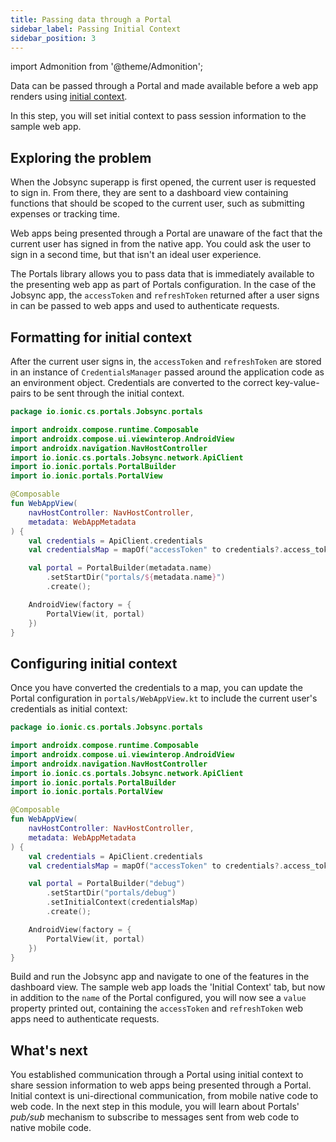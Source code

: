 ```yaml
---
title: Passing data through a Portal
sidebar_label: Passing Initial Context
sidebar_position: 3
---
```


import Admonition from '@theme/Admonition';

Data can be passed through a Portal and made available before a web app renders using <a href="https://ionic.io/docs/portals/choosing-a-communication#initial-context" target="_blank">initial context</a>. 

In this step, you will set initial context to pass session information to the sample web app.

## Exploring the problem

When the Jobsync superapp is first opened, the current user is requested to sign in. From there, they are sent to a dashboard view containing functions that should be scoped to the current user, such as submitting expenses or tracking time. 

Web apps being presented through a Portal are unaware of the fact that the current user has signed in from the native app. You could ask the user to sign in a second time, but that isn't an ideal user experience.

The Portals library allows you to pass data that is immediately available to the presenting web app as part of Portals configuration. In the case of the Jobsync app, the `accessToken` and `refreshToken` returned after a user signs in can be passed to web apps and used to authenticate requests. 

## Formatting for initial context

After the current user signs in, the `accessToken` and `refreshToken` are stored in an instance of `CredentialsManager` passed around the application code as an environment object. Credentials are converted to the correct key-value-pairs to be sent through the initial context.

```kotlin portals/WebAppView.kt focus=16
package io.ionic.cs.portals.Jobsync.portals

import androidx.compose.runtime.Composable
import androidx.compose.ui.viewinterop.AndroidView
import androidx.navigation.NavHostController
import io.ionic.cs.portals.Jobsync.network.ApiClient
import io.ionic.portals.PortalBuilder
import io.ionic.portals.PortalView

@Composable
fun WebAppView(
    navHostController: NavHostController,
    metadata: WebAppMetadata
) {
    val credentials = ApiClient.credentials
    val credentialsMap = mapOf("accessToken" to credentials?.access_token, "refreshToken" to credentials?.refresh_token)

    val portal = PortalBuilder(metadata.name)
        .setStartDir("portals/${metadata.name}")
        .create();

    AndroidView(factory = {
        PortalView(it, portal)
    })
}
```

## Configuring initial context

Once you have converted the credentials to a map, you can update the Portal configuration in `portals/WebAppView.kt` to include the current user's credentials as initial context:

```kotlin portals/WebAppView.kt focus=21
package io.ionic.cs.portals.Jobsync.portals

import androidx.compose.runtime.Composable
import androidx.compose.ui.viewinterop.AndroidView
import androidx.navigation.NavHostController
import io.ionic.cs.portals.Jobsync.network.ApiClient
import io.ionic.portals.PortalBuilder
import io.ionic.portals.PortalView

@Composable
fun WebAppView(
    navHostController: NavHostController,
    metadata: WebAppMetadata
) {
    val credentials = ApiClient.credentials
    val credentialsMap = mapOf("accessToken" to credentials?.access_token, "refreshToken" to credentials?.refresh_token)

    val portal = PortalBuilder("debug")
        .setStartDir("portals/debug")
        .setInitialContext(credentialsMap)
        .create();

    AndroidView(factory = {
        PortalView(it, portal)
    })
}
```

Build and run the Jobsync app and navigate to one of the features in the dashboard view. The sample web app loads the 'Initial Context' tab, but now in addition to the `name` of the Portal configured, you will now see a `value` property printed out, containing the `accessToken` and `refreshToken` web apps need to authenticate requests. 

## What's next

You established communication through a Portal using initial context to share session information to web apps being presented through a Portal. Initial context is uni-directional communication, from mobile native code to web code. In the next step in this module, you will learn about Portals' *pub/sub* mechanism to subscribe to messages sent from web code to native mobile code.
